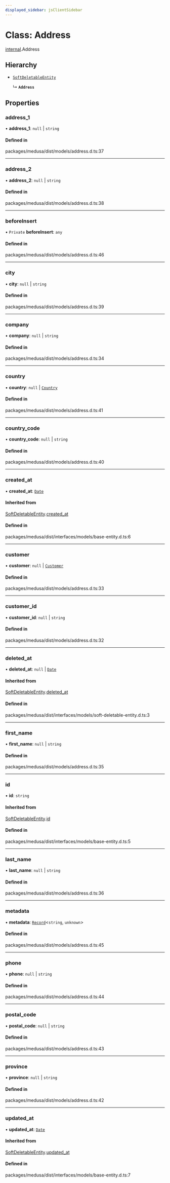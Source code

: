 ```yaml
---
displayed_sidebar: jsClientSidebar
---
```


# Class: Address

[internal](../modules/internal.md).Address

## Hierarchy

- [`SoftDeletableEntity`](internal.SoftDeletableEntity.md)

  ↳ **`Address`**

## Properties

### address\_1

• **address\_1**: ``null`` \| `string`

#### Defined in

packages/medusa/dist/models/address.d.ts:37

___

### address\_2

• **address\_2**: ``null`` \| `string`

#### Defined in

packages/medusa/dist/models/address.d.ts:38

___

### beforeInsert

• `Private` **beforeInsert**: `any`

#### Defined in

packages/medusa/dist/models/address.d.ts:46

___

### city

• **city**: ``null`` \| `string`

#### Defined in

packages/medusa/dist/models/address.d.ts:39

___

### company

• **company**: ``null`` \| `string`

#### Defined in

packages/medusa/dist/models/address.d.ts:34

___

### country

• **country**: ``null`` \| [`Country`](internal.Country.md)

#### Defined in

packages/medusa/dist/models/address.d.ts:41

___

### country\_code

• **country\_code**: ``null`` \| `string`

#### Defined in

packages/medusa/dist/models/address.d.ts:40

___

### created\_at

• **created\_at**: [`Date`](../modules/internal.md#date)

#### Inherited from

[SoftDeletableEntity](internal.SoftDeletableEntity.md).[created_at](internal.SoftDeletableEntity.md#created_at)

#### Defined in

packages/medusa/dist/interfaces/models/base-entity.d.ts:6

___

### customer

• **customer**: ``null`` \| [`Customer`](internal.Customer.md)

#### Defined in

packages/medusa/dist/models/address.d.ts:33

___

### customer\_id

• **customer\_id**: ``null`` \| `string`

#### Defined in

packages/medusa/dist/models/address.d.ts:32

___

### deleted\_at

• **deleted\_at**: ``null`` \| [`Date`](../modules/internal.md#date)

#### Inherited from

[SoftDeletableEntity](internal.SoftDeletableEntity.md).[deleted_at](internal.SoftDeletableEntity.md#deleted_at)

#### Defined in

packages/medusa/dist/interfaces/models/soft-deletable-entity.d.ts:3

___

### first\_name

• **first\_name**: ``null`` \| `string`

#### Defined in

packages/medusa/dist/models/address.d.ts:35

___

### id

• **id**: `string`

#### Inherited from

[SoftDeletableEntity](internal.SoftDeletableEntity.md).[id](internal.SoftDeletableEntity.md#id)

#### Defined in

packages/medusa/dist/interfaces/models/base-entity.d.ts:5

___

### last\_name

• **last\_name**: ``null`` \| `string`

#### Defined in

packages/medusa/dist/models/address.d.ts:36

___

### metadata

• **metadata**: [`Record`](../modules/internal.md#record)<`string`, `unknown`\>

#### Defined in

packages/medusa/dist/models/address.d.ts:45

___

### phone

• **phone**: ``null`` \| `string`

#### Defined in

packages/medusa/dist/models/address.d.ts:44

___

### postal\_code

• **postal\_code**: ``null`` \| `string`

#### Defined in

packages/medusa/dist/models/address.d.ts:43

___

### province

• **province**: ``null`` \| `string`

#### Defined in

packages/medusa/dist/models/address.d.ts:42

___

### updated\_at

• **updated\_at**: [`Date`](../modules/internal.md#date)

#### Inherited from

[SoftDeletableEntity](internal.SoftDeletableEntity.md).[updated_at](internal.SoftDeletableEntity.md#updated_at)

#### Defined in

packages/medusa/dist/interfaces/models/base-entity.d.ts:7
